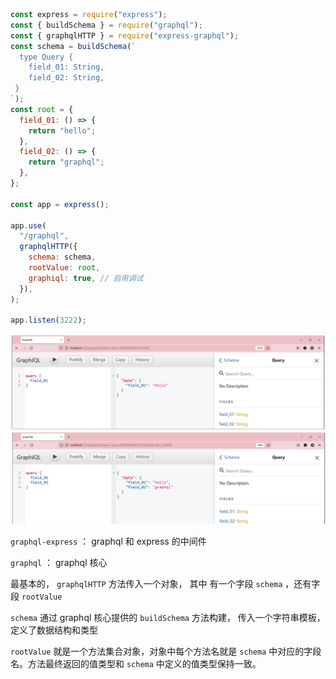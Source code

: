 ```js
const express = require("express");
const { buildSchema } = require("graphql");
const { graphqlHTTP } = require("express-graphql");
const schema = buildSchema(`
  type Query {
    field_01: String,
    field_02: String,
 }
`);
const root = {
  field_01: () => {
    return "hello";
  },
  field_02: () => {
    return "graphql";
  },
};

const app = express();

app.use(
  "/graphql",
  graphqlHTTP({
    schema: schema,
    rootValue: root,
    graphiql: true, // 启用调试
  }),
);

app.listen(3222);

```

![image-20220727154019757](01.初步认识.assets/image-20220727154019757.png)

`graphql-express` ： graphql 和 express 的中间件

`graphql` ： graphql 核心





最基本的， `graphqlHTTP` 方法传入一个对象， 其中  有一个字段 `schema` ，还有字段 `rootValue` 

`schema` 通过 graphql 核心提供的 `buildSchema` 方法构建， 传入一个字符串模板，定义了数据结构和类型

`rootValue` 就是一个方法集合对象，对象中每个方法名就是 `schema` 中对应的字段名。方法最终返回的值类型和 `schema` 中定义的值类型保持一致。 